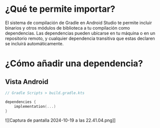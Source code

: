 
# ¿Qué te permite importar?

El sistema de compilación de Gradle en Android Studio te permite incluir binarios y otros módulos de biblioteca a tu compilación como dependencias. Las dependencias pueden ubicarse en tu máquina o en un repositorio remoto, y cualquier dependencia transitiva que estas declaren se incluirá automáticamente.

# ¿Cómo añadir una dependencia?

## Vista Android

```kotlin
// Gradle Scripts > build.gradle.kts

dependencies {
    implementation(...)
}
```
![[Captura de pantalla 2024-10-19 a las 22.41.04.png]]